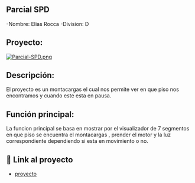 ## Parcial SPD
-Nombre: Elias Rocca
-Division: D

## Proyecto:
[![Parcial-SPD.png](https://i.postimg.cc/bYbTYjHK/Parcial-SPD.png)](https://postimg.cc/jCxNvm1X)

## Descripción:
El proyecto es un montacargas el cual nos permite ver en que piso nos encontramos y cuando este esta en pausa.

## Función principal:
La funcion principal se basa en mostrar por el visualizador de 7 segmentos en que piso se encuentra el montacargas , prender el motor y la luz correspondiente dependiendo si esta en movimiento o no.

## :robot: Link al proyecto
- [proyecto](https://www.tinkercad.com/things/gp66gDHy3El-elias-rocca-div-d-parcial-spd/editel?sharecode=iKdnLIWh9hVIrxyMmDlW3e7op9Ns6itmXjS1eat-3_k)


